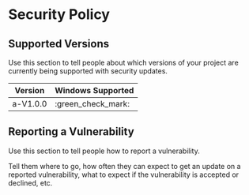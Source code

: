 # Security Policy

## Supported Versions

Use this section to tell people about which versions of your project are
currently being supported with security updates.

| Version | Windows Supported          |
| ------- | ------------------ |
| a-V1.0.0  | :green_check_mark: |


## Reporting a Vulnerability

Use this section to tell people how to report a vulnerability.

Tell them where to go, how often they can expect to get an update on a
reported vulnerability, what to expect if the vulnerability is accepted or
declined, etc.
